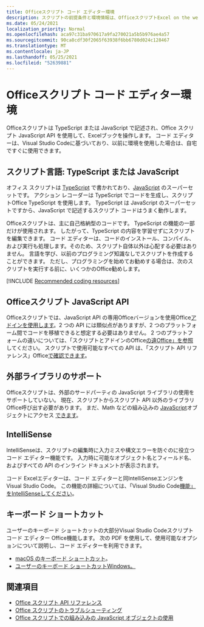 ```yaml
---
title: Officeスクリプト コード エディター環境
description: スクリプトの前提条件と環境情報は、OfficeスクリプトExcel on the web。
ms.date: 05/24/2021
localization_priority: Normal
ms.openlocfilehash: aca97c31ba970617a9fa270021a5b5b976ae4a57
ms.sourcegitcommit: 90ca8cdf30f2065f63938f6bb6780d024c128467
ms.translationtype: MT
ms.contentlocale: ja-JP
ms.lasthandoff: 05/25/2021
ms.locfileid: "52639881"
---
```

# <a name="office-scripts-code-editor-environment"></a>Officeスクリプト コード エディター環境

Officeスクリプトは TypeScript または JavaScript で記述され、Office スクリプト JavaScript API を使用して、Excelブックを操作します。 コード エディターは、Visual Studio Codeに基づいており、以前に環境を使用した場合は、自宅ですぐに使用できます。

## <a name="scripting-language-typescript-or-javascript"></a>スクリプト言語: TypeScript または JavaScript

オフィス スクリプトは [TypeScript](https://www.typescriptlang.org/docs/home.html) で書かれており、[JavaScript](https://developer.mozilla.org/docs/Web/JavaScript) のスーパーセットです。 アクション レコーダーは TypeScript でコードを生成し、スクリプトOffice TypeScript を使用します。 TypeScript は JavaScript のスーパーセットですから、JavaScript で記述するスクリプト コードはうまく動作します。

Officeスクリプトは、主に自己格納型のコードです。 TypeScript の機能の一部だけが使用されます。 したがって、TypeScript の内容を学習せずにスクリプトを編集できます。 コード エディターは、コードのインストール、コンパイル、および実行も処理します。そのため、スクリプト自体以外は心配する必要はありません。 言語を学び、以前のプログラミング知識なしでスクリプトを作成することができます。 ただし、プログラミングを始めてお勧めする場合は、次のスクリプトを実行する前に、いくつかのOffice勧めします。

[!INCLUDE [Recommended coding resources](../includes/coding-basics-references.md)]

## <a name="office-scripts-javascript-api"></a>Officeスクリプト JavaScript API

Officeスクリプトでは、JavaScript API の専用Officeバージョンを使用Office[アドインを使用します](/office/dev/add-ins/overview/index)。2 つの API には類似点がありますが、2 つのプラットフォーム間でコードを移植できると想定する必要はありません。 2 つのプラットフォームの違いについては、「スクリプトとアドインのOffice[の違Office」を参照](../resources/add-ins-differences.md#apis)してください。 スクリプトで使用可能なすべての API は、「スクリプト API リファレンス」Office[で確認できます](/javascript/api/office-scripts/overview)。

## <a name="external-library-support"></a>外部ライブラリのサポート

Officeスクリプトは、外部のサードパーティの JavaScript ライブラリの使用をサポートしていない。 現在、スクリプトからスクリプト API 以外のライブラリOffice呼び出す必要があります。 まだ、Math などの組み込みの [JavaScript](../develop/javascript-objects.md)オブジェクトにアクセス [できます](https://developer.mozilla.org/docs/Web/JavaScript/Reference/Global_Objects/Math)。

## <a name="intellisense"></a>IntelliSense

IntelliSenseは、スクリプトの編集時に入力ミスや構文エラーを防ぐのに役立つコード エディター機能です。 入力時に可能なオブジェクト名とフィールド名、およびすべての API のインライン ドキュメントが表示されます。

コード Excelエディターは、コード エディターと同IntelliSenseエンジンをVisual Studio Code。 この機能の詳細については、「Visual Studio Code[機能」をIntelliSenseしてください](https://code.visualstudio.com/docs/editor/intellisense#_intellisense-features)。

## <a name="keyboard-shortcuts"></a>キーボード ショートカット

ユーザーのキーボード ショートカットの大部分Visual Studio Codeスクリプト コード エディター Office機能します。 次の PDF を使用して、使用可能なオプションについて説明し、コード エディターを利用できます。

- [macOS のキーボード ショートカット](https://code.visualstudio.com/shortcuts/keyboard-shortcuts-macos.pdf)。
- [ユーザーのキーボード ショートカットWindows。](https://code.visualstudio.com/shortcuts/keyboard-shortcuts-windows.pdf)

## <a name="see-also"></a>関連項目

- [Office スクリプト API リファレンス](/javascript/api/office-scripts/overview)
- [Office スクリプトのトラブルシューティング](../testing/troubleshooting.md)
- [Office スクリプトでの組み込みの JavaScript オブジェクトの使用](../develop/javascript-objects.md)
